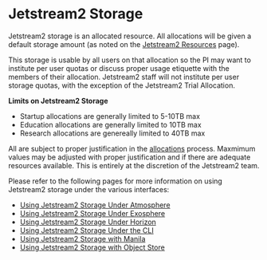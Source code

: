 # Jetstream2 Storage

Jetstream2 storage is an allocated resource. All allocations will be given a default storage amount (as noted on the [Jetstream2 Resources](resources.md) page).

This storage is usable by all users on that allocation so the PI may want to institute per user quotas or discuss proper usage etiquette with the members of their allocation. Jetstream2 staff will not institute per user storage quotas, with the exception of the Jetstream2 Trial Allocation.


**Limits on Jetstream2 Storage**

- Startup allocations are generally limited to 5-10TB max
- Education allocations are generally limited to 10TB max
- Research allocations are genereally limited to 40TB max

All are subject to proper justification in the [allocations](../alloc/overview.md) process. Maxmimum values may be adjusted with proper justification and if there are adequate resources available. This is entirely at the discretion of the Jetstream2 team.

Please refer to the following pages for more information on using Jetstream2 storage under the various interfaces:

- [Using Jetstream2 Storage Under Atmosphere](../ui/atmo/storage.md)
- [Using Jetstream2 Storage Under Exosphere](../ui/exo/storage.md)
- [Using Jetstream2 Storage Under Horizon](../ui/horizon/storage.md)
- [Using Jetstream2 Storage Under the CLI](../ui/cli/storage.md)
- [Using Jetstream2 Storage with Manila](../general/manila.md)
- [Using Jetstream2 Storage with Object Store](../general/object.md)
